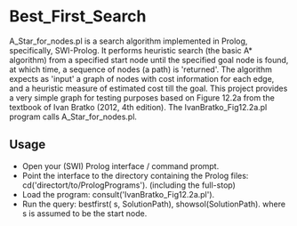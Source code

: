# Best_First_Search

A_Star_for_nodes.pl is a search algorithm implemented in Prolog, specifically, SWI-Prolog. It performs heuristic search (the basic A* algorithm) from a specified start node until the specified goal node is found, at which time, a sequence of nodes (a path) is 'returned'. The algorithm expects as 'input' a graph of nodes with cost information for each edge, and a heuristic measure of estimated cost till the goal. This project provides a very simple graph for testing purposes based on Figure 12.2a from the textbook of Ivan Bratko (2012, 4th edition). The IvanBratko_Fig12.2a.pl program calls A_Star_for_nodes.pl.

## Usage

- Open your (SWI) Prolog interface / command prompt.
- Point the interface to the directory containing the Prolog files: cd('directort/to/PrologPrograms'). (including the full-stop)
- Load the program: consult('IvanBratko_Fig12.2a.pl').
- Run the query:  bestfirst( s, SolutionPath), showsol(SolutionPath). where s is assumed to be the start node.
